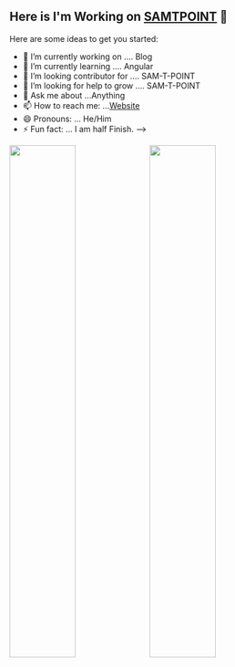 ## Here is I'm Working on [SAMTPOINT](https://www.samtpoint.in) 👋



Here are some ideas to get you started:

- 🔭 I’m currently working on .... Blog
- 🌱 I’m currently learning .... Angular
- 👯 I’m looking contributor for .... SAM-T-POINT
- 🤔 I’m looking for help to grow .... SAM-T-POINT
- 💬 Ask me about ...Anything
- 📫 How to reach me: ...[Website](https://www.samtpoint.tech)
- 😄 Pronouns: ... He/Him
- ⚡ Fun fact: ... I am half Finish.
-->

<p>
  <img width="48%" src="https://github-readme-stats.vercel.app/api?username=Darkseidsam7&show_icons=true&theme=tokyonight" />
  <img width="48%" src="https://github-readme-streak-stats.herokuapp.com/?user=Darkseidsam7&theme=tokyonight" />
</p>
